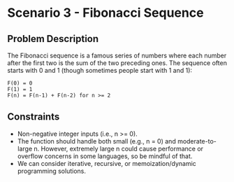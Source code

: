 # Scenario 3 - Fibonacci Sequence

## Problem Description

The Fibonacci sequence is a famous series of numbers where each number after the first two is the sum of the two preceding ones. The sequence often starts with 0 and 1 (though sometimes people start with 1 and 1):

```
F(0) = 0
F(1) = 1
F(n) = F(n-1) + F(n-2) for n >= 2
```

## Constraints

- Non-negative integer inputs (i.e., n >= 0).
- The function should handle both small (e.g., n = 0) and moderate-to-large n. However, extremely large n could cause performance or overflow concerns in some languages, so be mindful of that.
- We can consider iterative, recursive, or memoization/dynamic programming solutions.